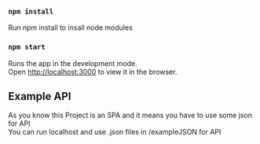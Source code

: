 ### `npm install`

Run npm install to insall node modules

### `npm start`

Runs the app in the development mode.<br>
Open [http://localhost:3000](http://localhost:3000) to view it in the browser.

## Example API

As you know this Project is an SPA and it means you have to use some json for API <br>
You can run localhost and use .json files in /exampleJSON for API
